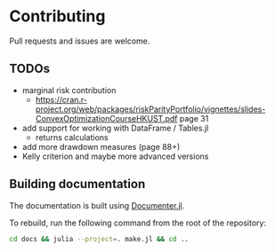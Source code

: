 # Contributing

Pull requests and issues are welcome.

## TODOs

- marginal risk contribution
  - <https://cran.r-project.org/web/packages/riskParityPortfolio/vignettes/slides-ConvexOptimizationCourseHKUST.pdf> page 31
- add support for working with DataFrame / Tables.jl
  - returns calculations
- add more drawdown measures (page 88+)
- Kelly criterion and maybe more advanced versions

## Building documentation

The documentation is built using [Documenter.jl](https://documenter.juliadocs.org/stable/).

To rebuild, run the following command from the root of the repository:

```bash
cd docs && julia --project=. make.jl && cd ..
```
